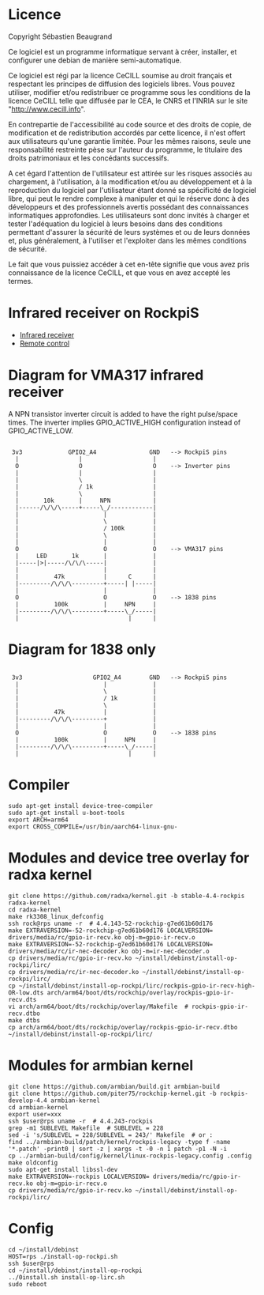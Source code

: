 # Licence

Copyright Sébastien Beaugrand

Ce logiciel est un programme informatique servant à créer, installer, et
configurer une debian de manière semi-automatique.

Ce logiciel est régi par la licence CeCILL soumise au droit français et
respectant les principes de diffusion des logiciels libres. Vous pouvez
utiliser, modifier et/ou redistribuer ce programme sous les conditions
de la licence CeCILL telle que diffusée par le CEA, le CNRS et l'INRIA
sur le site "http://www.cecill.info".

En contrepartie de l'accessibilité au code source et des droits de copie,
de modification et de redistribution accordés par cette licence, il n'est
offert aux utilisateurs qu'une garantie limitée.  Pour les mêmes raisons,
seule une responsabilité restreinte pèse sur l'auteur du programme,  le
titulaire des droits patrimoniaux et les concédants successifs.

A cet égard  l'attention de l'utilisateur est attirée sur les risques
associés au chargement,  à l'utilisation,  à la modification et/ou au
développement et à la reproduction du logiciel par l'utilisateur étant
donné sa spécificité de logiciel libre, qui peut le rendre complexe à
manipuler et qui le réserve donc à des développeurs et des professionnels
avertis possédant  des  connaissances  informatiques approfondies.  Les
utilisateurs sont donc invités à charger  et  tester  l'adéquation  du
logiciel à leurs besoins dans des conditions permettant d'assurer la
sécurité de leurs systèmes et ou de leurs données et, plus généralement,
à l'utiliser et l'exploiter dans les mêmes conditions de sécurité.

Le fait que vous puissiez accéder à cet en-tête signifie que vous avez
pris connaissance de la licence CeCILL, et que vous en avez accepté les
termes.

# Infrared receiver on RockpiS

* [Infrared receiver](https://www.velleman.eu/products/view/?id=435548)
* [Remote control](https://joy-it.net/en/products/SBC-IRC01)

# Diagram for VMA317 infrared receiver

A NPN transistor inverter circuit is added to have the right pulse/space times.
The inverter implies GPIO_ACTIVE_HIGH configuration instead of GPIO_ACTIVE_LOW.
```
```
```
 3v3             GPIO2_A4               GND   --> RockpiS pins
  |                 |                    |
  O                 O                    O    --> Inverter pins
  |                 |                    |
  |                 \                    |
  |                 / 1k                 |
  |                 \                    |
  |       10k       |     NPN            |
  |------/\/\/\-----+-----\_/------------|
  |                        |             |
  |                        \             |
  |                        / 100k        |
  |                        \             |
  |                        |             |
  O                        O             O    --> VMA317 pins
  |     LED       1k       |             |
  |-----|>|-----/\/\/\-----|             |
  |                        |             |
  |          47k           |      C      |
  |---------/\/\/\---------+-----| |-----|
  |                        |             |
  O                        O             O    --> 1838 pins
  |          100k          |     NPN     |
  |---------/\/\/\---------+-----\_/-----|
  |                               |      |
```

# Diagram for 1838 only
```
```
```
 3v3                    GPIO2_A4        GND   --> RockpiS pins
  |                        |             |
  |                        \             |
  |                        / 1k          |
  |                        \             |
  |          47k           |             |
  |---------/\/\/\---------+             |
  |                        |             |
  O                        O             O    --> 1838 pins
  |          100k          |     NPN     |
  |---------/\/\/\---------+-----\_/-----|
  |                               |      |
```

# Compiler
```
sudo apt-get install device-tree-compiler
sudo apt-get install u-boot-tools
export ARCH=arm64
export CROSS_COMPILE=/usr/bin/aarch64-linux-gnu-
```

# Modules and device tree overlay for radxa kernel
```
git clone https://github.com/radxa/kernel.git -b stable-4.4-rockpis radxa-kernel
cd radxa-kernel
make rk3308_linux_defconfig
ssh rock@rps uname -r  # 4.4.143-52-rockchip-g7ed61b60d176
make EXTRAVERSION=-52-rockchip-g7ed61b60d176 LOCALVERSION= drivers/media/rc/gpio-ir-recv.ko obj-m=gpio-ir-recv.o
make EXTRAVERSION=-52-rockchip-g7ed61b60d176 LOCALVERSION= drivers/media/rc/ir-nec-decoder.ko obj-m=ir-nec-decoder.o
cp drivers/media/rc/gpio-ir-recv.ko ~/install/debinst/install-op-rockpi/lirc/
cp drivers/media/rc/ir-nec-decoder.ko ~/install/debinst/install-op-rockpi/lirc/
cp ~/install/debinst/install-op-rockpi/lirc/rockpis-gpio-ir-recv-high-OR-low.dts arch/arm64/boot/dts/rockchip/overlay/rockpis-gpio-ir-recv.dts
vi arch/arm64/boot/dts/rockchip/overlay/Makefile  # rockpis-gpio-ir-recv.dtbo
make dtbs
cp arch/arm64/boot/dts/rockchip/overlay/rockpis-gpio-ir-recv.dtbo ~/install/debinst/install-op-rockpi/lirc/
```

# Modules for armbian kernel
```
git clone https://github.com/armbian/build.git armbian-build
git clone https://github.com/piter75/rockchip-kernel.git -b rockpis-develop-4.4 armbian-kernel
cd armbian-kernel
export user=xxx
ssh $user@rps uname -r  # 4.4.243-rockpis
grep -m1 SUBLEVEL Makefile  # SUBLEVEL = 228
sed -i 's/SUBLEVEL = 228/SUBLEVEL = 243/' Makefile  # or :
find ../armbian-build/patch/kernel/rockpis-legacy -type f -name '*.patch' -print0 | sort -z | xargs -t -0 -n 1 patch -p1 -N -i
cp ../armbian-build/config/kernel/linux-rockpis-legacy.config .config
make oldconfig
sudo apt-get install libssl-dev
make EXTRAVERSION=-rockpis LOCALVERSION= drivers/media/rc/gpio-ir-recv.ko obj-m=gpio-ir-recv.o
cp drivers/media/rc/gpio-ir-recv.ko ~/install/debinst/install-op-rockpi/lirc/
```

# Config
```
cd ~/install/debinst
HOST=rps ./install-op-rockpi.sh
ssh $user@rps
cd ~/install/debinst/install-op-rockpi
../0install.sh install-op-lirc.sh
sudo reboot
```
